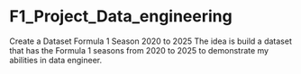 # F1_Project_Data_engineering
Create a Dataset Formula 1 Season 2020 to 2025
The idea is build a dataset that has the Formula 1 seasons from 2020 to 2025
to demonstrate my abilities in data engineer.
